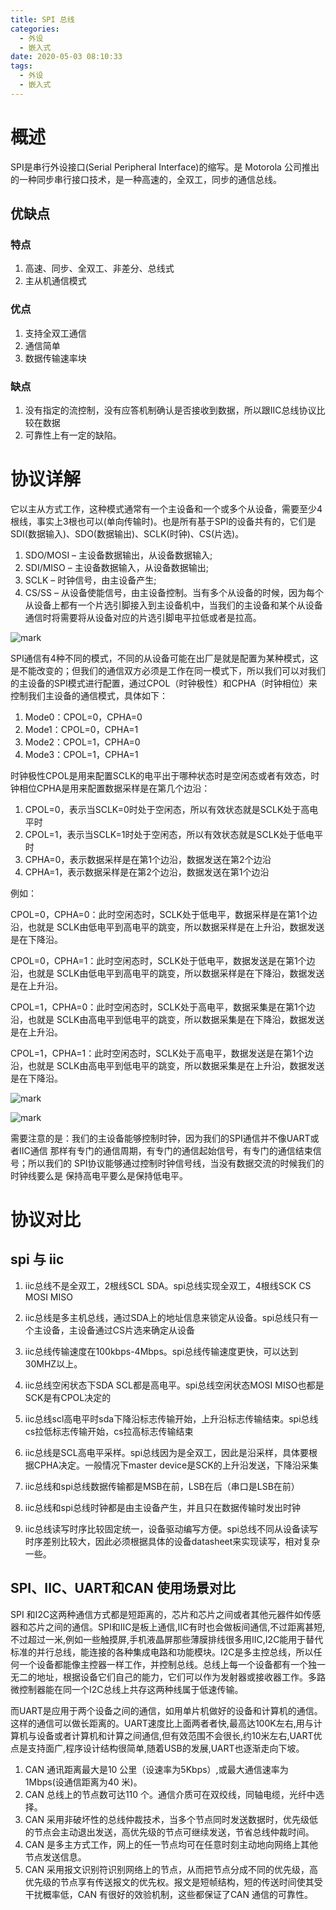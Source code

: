 ```yaml
---
title: SPI 总线
categories:
  - 外设
  - 嵌入式
date: 2020-05-03 08:10:33
tags:
  - 外设
  - 嵌入式
---
```


# 概述

SPI是串行外设接口(Serial Peripheral Interface)的缩写。是 Motorola 公司推出的一种同步串行接口技术，是一种高速的，全双工，同步的通信总线。

## 优缺点

### 特点

1. 高速、同步、全双工、非差分、总线式
1. 主从机通信模式

### 优点
1. 支持全双工通信
1. 通信简单
1. 数据传输速率块

### 缺点

1. 没有指定的流控制，没有应答机制确认是否接收到数据，所以跟IIC总线协议比较在数据
1. 可靠性上有一定的缺陷。

# 协议详解

它以主从方式工作，这种模式通常有一个主设备和一个或多个从设备，需要至少4根线，事实上3根也可以(单向传输时)。也是所有基于SPI的设备共有的，它们是SDI(数据输入)、SDO(数据输出)、SCLK(时钟)、CS(片选)。

1. SDO/MOSI – 主设备数据输出，从设备数据输入;
1. SDI/MISO – 主设备数据输入，从设备数据输出;
1. SCLK – 时钟信号，由主设备产生;
1. CS/SS – 从设备使能信号，由主设备控制。当有多个从设备的时候，因为每个从设备上都有一个片选引脚接入到主设备机中，当我们的主设备和某个从设备通信时将需要将从设备对应的片选引脚电平拉低或者是拉高。

![mark](http://depot.wanqiang.wang/blog/20200503/Q13S5At43CUc.png?imageslim)

SPI通信有4种不同的模式，不同的从设备可能在出厂是就是配置为某种模式，这是不能改变的；但我们的通信双方必须是工作在同一模式下，所以我们可以对我们的主设备的SPI模式进行配置，通过CPOL（时钟极性）和CPHA（时钟相位）来控制我们主设备的通信模式，具体如下：

1. Mode0：CPOL=0，CPHA=0
1. Mode1：CPOL=0，CPHA=1
1. Mode2：CPOL=1，CPHA=0
1. Mode3：CPOL=1，CPHA=1

时钟极性CPOL是用来配置SCLK的电平出于哪种状态时是空闲态或者有效态，时钟相位CPHA是用来配置数据采样是在第几个边沿：

1. CPOL=0，表示当SCLK=0时处于空闲态，所以有效状态就是SCLK处于高电平时
1. CPOL=1，表示当SCLK=1时处于空闲态，所以有效状态就是SCLK处于低电平时
1. CPHA=0，表示数据采样是在第1个边沿，数据发送在第2个边沿
1. CPHA=1，表示数据采样是在第2个边沿，数据发送在第1个边沿

例如：

CPOL=0，CPHA=0：此时空闲态时，SCLK处于低电平，数据采样是在第1个边沿，也就是
SCLK由低电平到高电平的跳变，所以数据采样是在上升沿，数据发送是在下降沿。

CPOL=0，CPHA=1：此时空闲态时，SCLK处于低电平，数据发送是在第1个边沿，也就是
SCLK由低电平到高电平的跳变，所以数据采样是在下降沿，数据发送是在上升沿。

CPOL=1，CPHA=0：此时空闲态时，SCLK处于高电平，数据采集是在第1个边沿，也就是
SCLK由高电平到低电平的跳变，所以数据采集是在下降沿，数据发送是在上升沿。

CPOL=1，CPHA=1：此时空闲态时，SCLK处于高电平，数据发送是在第1个边沿，也就是
SCLK由高电平到低电平的跳变，所以数据采集是在上升沿，数据发送是在下降沿。

![mark](http://depot.wanqiang.wang/blog/20200503/DrlkwQgyKQ6W.png?imageslim)

![mark](http://depot.wanqiang.wang/blog/20200503/aJgCAIwhwlHC.png?imageslim)

需要注意的是：我们的主设备能够控制时钟，因为我们的SPI通信并不像UART或者IIC通信
那样有专门的通信周期，有专门的通信起始信号，有专门的通信结束信号；所以我们的
SPI协议能够通过控制时钟信号线，当没有数据交流的时候我们的时钟线要么是
保持高电平要么是保持低电平。

# 协议对比

## spi 与 iic

1.  iic总线不是全双工，2根线SCL SDA。spi总线实现全双工，4根线SCK CS MOSI MISO

1.  iic总线是多主机总线，通过SDA上的地址信息来锁定从设备。spi总线只有一个主设备，主设备通过CS片选来确定从设备

1.  iic总线传输速度在100kbps-4Mbps。spi总线传输速度更快，可以达到30MHZ以上。

1.  iic总线空闲状态下SDA SCL都是高电平。spi总线空闲状态MOSI MISO也都是 SCK是有CPOL决定的

1.  iic总线scl高电平时sda下降沿标志传输开始，上升沿标志传输结束。spi总线cs拉低标志传输开始，cs拉高标志传输结束

1.  iic总线是SCL高电平采样。spi总线因为是全双工，因此是沿采样，具体要根据CPHA决定。一般情况下master device是SCK的上升沿发送，下降沿采集

1.  iic总线和spi总线数据传输都是MSB在前，LSB在后（串口是LSB在前）

1.  iic总线和spi总线时钟都是由主设备产生，并且只在数据传输时发出时钟

1.  iic总线读写时序比较固定统一，设备驱动编写方便。spi总线不同从设备读写时序差别比较大，因此必须根据具体的设备datasheet来实现读写，相对复杂一些。

## SPI、IIC、UART和CAN 使用场景对比

SPI 和I2C这两种通信方式都是短距离的，芯片和芯片之间或者其他元器件如传感器和芯片之间的通信。SPI和IIC是板上通信,IIC有时也会做板间通信,不过距离甚短,不过超过一米,例如一些触摸屏,手机液晶屏那些薄膜排线很多用IIC,I2C能用于替代标准的并行总线，能连接的各种集成电路和功能模块。I2C是多主控总线，所以任何一个设备都能像主控器一样工作，并控制总线。总线上每一个设备都有一个独一无二的地址，根据设备它们自己的能力，它们可以作为发射器或接收器工作。多路微控制器能在同一个I2C总线上共存这两种线属于低速传输。

而UART是应用于两个设备之间的通信，如用单片机做好的设备和计算机的通信。这样的通信可以做长距离的。UART速度比上面两者者快,最高达100K左右,用与计算机与设备或者计算机和计算之间通信,但有效范围不会很长,约10米左右,UART优点是支持面广,程序设计结构很简单,随着USB的发展,UART也逐渐走向下坡。

1. CAN 通讯距离最大是10 公里（设速率为5Kbps）,或最大通信速率为1Mbps(设通信距离为40 米)。
1. CAN 总线上的节点数可达110 个。通信介质可在双绞线，同轴电缆，光纤中选择。
1. CAN 采用非破坏性的总线仲裁技术，当多个节点同时发送数据时，优先级低的节点会主动退出发送，高优先级的节点可继续发送，节省总线仲裁时间。
1. CAN 是多主方式工作，网上的任一节点均可在任意时刻主动地向网络上其他节点发送信息。
1. CAN 采用报文识别符识别网络上的节点，从而把节点分成不同的优先级，高优先级的节点享有传送报文的优先权。报文是短帧结构，短的传送时间使其受干扰概率低，CAN 有很好的效验机制，这些都保证了CAN 通信的可靠性。

